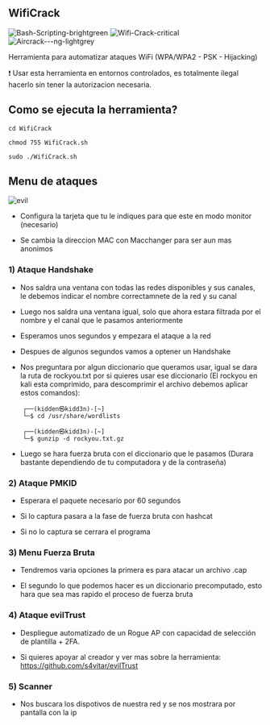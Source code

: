 ## WifiCrack
![Bash-Scripting-brightgreen](https://user-images.githubusercontent.com/89719224/216780401-60655d5f-6804-4a3d-a9f2-3a02a1a3f9c8.svg)
![Wifi-Crack-critical](https://user-images.githubusercontent.com/89719224/216780347-516cd39c-132b-4082-b1e1-174aec9ec5a8.svg)
![Aircrack---ng-lightgrey](https://user-images.githubusercontent.com/89719224/216780435-f0d943b3-9f94-4ae8-aee0-409dd954aea5.svg)

Herramienta para automatizar ataques WiFi (WPA/WPA2 - PSK - Hijacking)

❗ Usar esta herramienta en entornos controlados, es totalmente ilegal hacerlo sin tener la autorizacion necesaria.

## Como se ejecuta la herramienta? 

```
cd WifiCrack
```

```
chmod 755 WifiCrack.sh
```
```
sudo ./WifiCrack.sh
```

## Menu de ataques 
![evil](https://user-images.githubusercontent.com/89719224/219881877-96c20be5-e333-4f5e-b5f6-6aea61e1a24c.png)

- Configura la tarjeta que tu le indiques para que este en modo monitor (necesario)

- Se cambia la direccion MAC con Macchanger para ser aun mas anonimos 

### 1) Ataque Handshake 

- Nos saldra una ventana con todas las redes disponibles y sus canales, le debemos indicar el nombre correctamnete de la red y su canal

- Luego nos saldra una ventana igual, solo que ahora estara filtrada por el nombre y el canal que le pasamos anteriormente

- Esperamos unos segundos y empezara el ataque a la red

- Despues de algunos segundos vamos a optener un Handshake

- Nos preguntara por algun diccionario que queramos usar, igual se dara la ruta de rockyou.txt por si quieres usar ese diccionario (El rockyou en kali esta comprimido, para descomprimir el archivo debemos aplicar estos comandos): 
```batch
    ┌──(kidden㉿kidd3n)-[~]
    └─$ cd /usr/share/wordlists
```
```batch
    ┌──(kidden㉿kidd3n)-[~]
    └─$ gunzip -d rockyou.txt.gz
```

- Luego se hara fuerza bruta con el diccionario que le pasamos (Durara bastante dependiendo de tu computadora y de la contraseña)

### 2) Ataque PMKID 

- Esperara el paquete necesario por 60 segundos

- Si lo captura pasara a la fase de fuerza bruta con hashcat

- Si no lo captura se cerrara el programa

### 3) Menu Fuerza Bruta

- Tendremos varia opciones la primera es para atacar un archivo .cap 

- El segundo lo que podemos hacer es un diccionario precomputado, esto hara que sea mas rapido el proceso de fuerza bruta

### 4) Ataque evilTrust

- Despliegue automatizado de un Rogue AP con capacidad de selección de plantilla + 2FA.

- Si quieres apoyar al creador y ver mas sobre la herramienta: https://github.com/s4vitar/evilTrust

### 5) Scanner

- Nos buscara los dispotivos de nuestra red y se nos mostrara por pantalla con la ip
